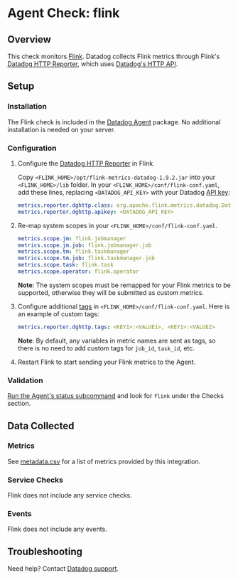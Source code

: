 # Agent Check: flink

## Overview

This check monitors [Flink][1]. Datadog collects Flink metrics through Flink's
[Datadog HTTP Reporter][4], which uses [Datadog's HTTP API][2].

## Setup

### Installation

The Flink check is included in the [Datadog Agent][3] package.
No additional installation is needed on your server.

### Configuration

1. Configure the [Datadog HTTP Reporter][4] in Flink.

    Copy `<FLINK_HOME>/opt/flink-metrics-datadog-1.9.2.jar` into your `<FLINK_HOME>/lib` folder.
    In your `<FLINK_HOME>/conf/flink-conf.yaml`, add these lines, replacing `<DATADOG_API_KEY>` with your Datadog [API key][10]:

    ```yaml
    metrics.reporter.dghttp.class: org.apache.flink.metrics.datadog.DatadogHttpReporter
    metrics.reporter.dghttp.apikey: <DATADOG_API_KEY>
    ```

2. Re-map system scopes in your `<FLINK_HOME>/conf/flink-conf.yaml`.

    ```yaml
    metrics.scope.jm: flink.jobmanager
    metrics.scope.jm.job: flink.jobmanager.job
    metrics.scope.tm: flink.taskmanager
    metrics.scope.tm.job: flink.taskmanager.job
    metrics.scope.task: flink.task
    metrics.scope.operator: flink.operator
    ```

    **Note**: The system scopes must be remapped for your Flink metrics to be supported, otherwise they will be submitted as custom metrics.

3. Configure additional [tags][4] in `<FLINK_HOME>/conf/flink-conf.yaml`.
    Here is an example of custom tags:

    ```yaml
    metrics.reporter.dghttp.tags: <KEY1>:<VALUE1>, <KEY1>:<VALUE2>
    ```

    **Note**: By default, any variables in metric names are sent as tags, so there is no need to add custom tags for `job_id`, `task_id`, etc.

4. Restart Flink to start sending your Flink metrics to the Agent.

### Validation

[Run the Agent's status subcommand][7] and look for `flink` under the Checks section.

## Data Collected

### Metrics

See [metadata.csv][8] for a list of metrics provided by this integration.

### Service Checks

Flink does not include any service checks.

### Events

Flink does not include any events.

## Troubleshooting

Need help? Contact [Datadog support][9].

[1]: https://flink.apache.org/
[2]: https://docs.datadoghq.com/api/?lang=bash#api-reference
[3]: https://app.datadoghq.com/account/settings#agent
[4]: https://ci.apache.org/projects/flink/flink-docs-release-1.9/monitoring/metrics.html#datadog-orgapacheflinkmetricsdatadogdatadoghttpreporter
[5]: https://ci.apache.org/projects/flink/flink-docs-stable/monitoring/metrics.html#system-scope
[6]: https://docs.datadoghq.com/agent/guide/agent-commands/#start-stop-and-restart-the-agent
[7]: https://docs.datadoghq.com/agent/guide/agent-commands/#agent-status-and-information
[8]: https://github.com/DataDog/integrations-core/blob/master/flink/metadata.csv
[9]: https://docs.datadoghq.com/help
[10]: https://app.datadoghq.com/account/settings#api
